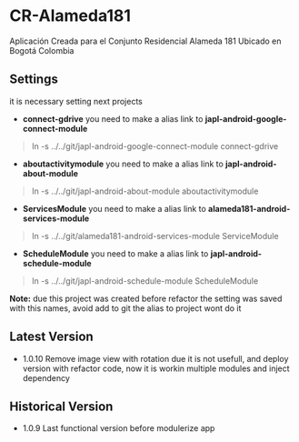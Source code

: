 # CR-Alameda181

Aplicación Creada para el Conjunto Residencial Alameda 181 Ubicado en Bogotá Colombia

## Settings

it is necessary setting next projects

- **connect-gdrive** you need to make a alias link to **japl-android-google-connect-module** 
> ln -s ../../git/japl-android-google-connect-module connect-gdrive

- **aboutactivitymodule** you need to make a alias link to **japl-android-about-module** 
> ln -s ../../git/japl-android-about-module aboutactivitymodule

- **ServicesModule** you need to make a alias link to **alameda181-android-services-module** 
> ln -s ../../git/alameda181-android-services-module ServiceModule


- **ScheduleModule** you need to make a alias link to **japl-android-schedule-module** 
> ln -s ../../git/japl-android-schedule-module ScheduleModule

**Note:** due this project was created before refactor the setting was saved with this names, avoid add to git the alias to project wont do it

## Latest Version

- 1.0.10 Remove image view with rotation due it is not usefull, and deploy version with refactor code, now it is workin  multiple modules and inject dependency

## Historical Version

- 1.0.9 Last functional version before modulerize app
